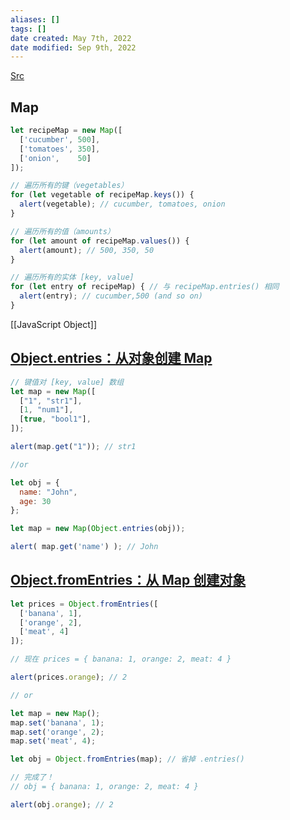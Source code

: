 ```yaml
---
aliases: []
tags: []
date created: May 7th, 2022
date modified: Sep 9th, 2022
---
```

[Src](https://zh.javascript.info/map-set)
## Map

```js
let recipeMap = new Map([
  ['cucumber', 500],
  ['tomatoes', 350],
  ['onion',    50]
]);

// 遍历所有的键（vegetables）
for (let vegetable of recipeMap.keys()) {
  alert(vegetable); // cucumber, tomatoes, onion
}

// 遍历所有的值（amounts）
for (let amount of recipeMap.values()) {
  alert(amount); // 500, 350, 50
}

// 遍历所有的实体 [key, value]
for (let entry of recipeMap) { // 与 recipeMap.entries() 相同
  alert(entry); // cucumber,500 (and so on)
}
```

[[JavaScript Object]]

## [Object.entries：从对象创建 Map](https://zh.javascript.info/map-set#objectentries-cong-dui-xiang-chuang-jian-map)

```js
// 键值对 [key, value] 数组
let map = new Map([
  ["1", "str1"],
  [1, "num1"],
  [true, "bool1"],
]);

alert(map.get("1")); // str1

//or 

let obj = {
  name: "John",
  age: 30
};

let map = new Map(Object.entries(obj));

alert( map.get('name') ); // John
```

## [Object.fromEntries：从 Map 创建对象](https://zh.javascript.info/map-set#objectfromentries-cong-map-chuang-jian-dui-xiang)

```js
let prices = Object.fromEntries([
  ['banana', 1],
  ['orange', 2],
  ['meat', 4]
]);

// 现在 prices = { banana: 1, orange: 2, meat: 4 }

alert(prices.orange); // 2

// or

let map = new Map();
map.set('banana', 1);
map.set('orange', 2);
map.set('meat', 4);

let obj = Object.fromEntries(map); // 省掉 .entries()

// 完成了！
// obj = { banana: 1, orange: 2, meat: 4 }

alert(obj.orange); // 2
```